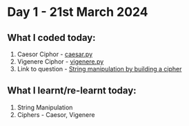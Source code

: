 # Day 1 - 21st March 2024

## What I coded today:
1. Caesor Ciphor - [caesar.py](./caesar.py)
2. Vigenere Ciphor - [vigenere.py](./vigenere.py)
3. Link to question - [String manipulation by building a cipher](https://www.freecodecamp.org/learn/scientific-computing-with-python/#learn-string-manipulation-by-building-a-cipher)

## What I learnt/re-learnt today:
1. String Manipulation
2. Ciphers - Caesor, Vigenere
